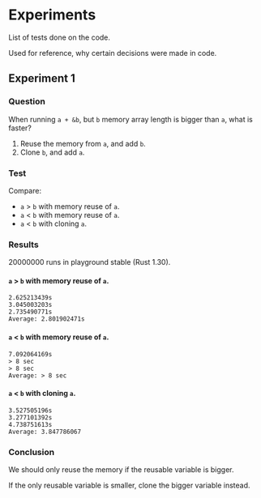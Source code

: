 # Experiments

List of tests done on the code.

Used for reference, why certain decisions were made in code.

## Experiment 1

### Question

When running `a + &b`, but `b` memory array length is bigger than `a`, what is faster?

1. Reuse the memory from `a`, and add `b`.
2. Clone `b`, and add `a`.

### Test

Compare:

* `a` > `b` with memory reuse of `a`.
* `a` < `b` with memory reuse of `a`.
* `a` < `b` with cloning `a`.

### Results

20000000 runs in playground stable (Rust 1.30).

#### `a` > `b` with memory reuse of `a`.

    2.625213439s
    3.045003203s
    2.735490771s
    Average: 2.801902471s

#### `a` < `b` with memory reuse of `a`.

    7.092064169s
    > 8 sec
    > 8 sec
    Average: > 8 sec

#### `a` < `b` with cloning `a`.
    3.527505196s
    3.277101392s
    4.738751613s
    Average: 3.847786067

### Conclusion

We should only reuse the memory if the reusable variable is bigger.

If the only reusable variable is smaller, clone the bigger variable instead.
